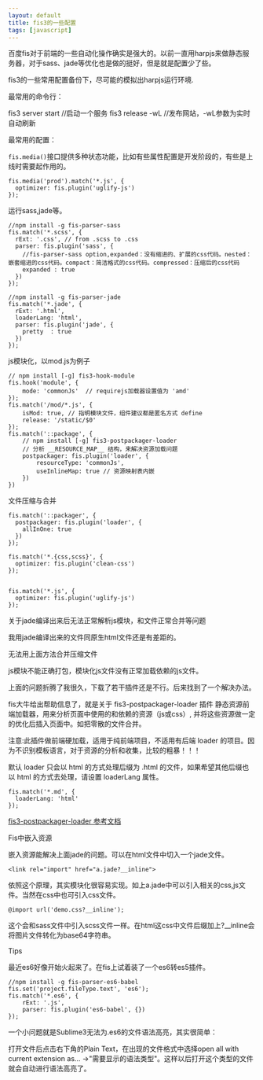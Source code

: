 ```yaml
---
layout: default
title: fis3的一些配置
tags: [javascript]
---
```


百度fis对于前端的一些自动化操作确实是强大的。以前一直用harpjs来做静态服务器，对于sass、jade等优化也是做的挺好，但是就是配置少了些。

fis3的一些常用配置备份下，尽可能的模拟出harpjs运行环境.

最常用的命令行：

fis3 server start  //启动一个服务
fis3 release -wL   //发布网站，-wL参数为实时自动刷新

最常用的配置：

`fis.media()`接口提供多种状态功能，比如有些属性配置是开发阶段的，有些是上线时需要起作用的。

	fis.media('prod').match('*.js', {
	  optimizer: fis.plugin('uglify-js')
	});

运行sass,jade等。

	//npm install -g fis-parser-sass
	fis.match('*.scss', {
	  rExt: '.css', // from .scss to .css
	  parser: fis.plugin('sass', {
	    //fis-parser-sass option,expanded：没有缩进的、扩展的css代码。nested：嵌套缩进的css代码。compact：简洁格式的css代码。compressed：压缩后的css代码
	    expanded : true
	  })
	});

	//npm install -g fis-parser-jade
	fis.match('*.jade', {
	  rExt: '.html',
	  loaderLang: 'html',
	  parser: fis.plugin('jade', {
	    pretty  : true
	  })
	});

js模块化，以mod.js为例子

	// npm install [-g] fis3-hook-module
	fis.hook('module', {
	    mode: 'commonJs'  // requirejs加载器设置值为 'amd'
	});
	fis.match('/mod/*.js', {
	    isMod: true, // 指明模块文件，组件建议都是匿名方式 define
	    release: '/static/$0'
	});
	fis.match('::package', {
	    // npm install [-g] fis3-postpackager-loader
	    // 分析 __RESOURCE_MAP__ 结构，来解决资源加载问题
	    postpackager: fis.plugin('loader', {
	        resourceType: 'commonJs',
	        useInlineMap: true // 资源映射表内嵌
	    })
	})

文件压缩与合并

	fis.match('::packager', {
	  postpackager: fis.plugin('loader', {
	    allInOne: true
	  })
	});

	fis.match('*.{css,scss}', {
	  optimizer: fis.plugin('clean-css')
	});


	fis.match('*.js', {
	  optimizer: fis.plugin('uglify-js')
	});

关于jade编译出来后无法正常解析js模块，和文件正常合并等问题

我用jade编译出来的文件同原生html文件还是有差距的。

无法用上面方法合并压缩文件

js模块不能正确打包，模块化js文件没有正常加载依赖的js文件。

上面的问题折腾了我很久，下载了若干插件还是不行。后来找到了一个解决办法。

fis大牛给出帮助信息了，就是关于 fis3-postpackager-loader 插件
静态资源前端加载器，用来分析页面中使用的和依赖的资源（js或css）, 并将这些资源做一定的优化后插入页面中。如把零散的文件合并。

注意:此插件做前端硬加载，适用于纯前端项目，不适用有后端 loader 的项目。因为不识别模板语言，对于资源的分析和收集，比较的粗暴！！！

默认 loader 只会以 html 的方式处理后缀为 .html 的文件，如果希望其他后缀也以 html 的方式去处理，请设置 loaderLang 属性。

	fis.match('*.md', {
	  loaderLang: 'html'
	});

[fis3-postpackager-loader 参考文档](https://github.com/fex-team/fis3-postpackager-loader)

Fis中嵌入资源

嵌入资源能解决上面jade的问题。可以在html文件中切入一个jade文件。

	<link rel="import" href="a.jade?__inline">

依照这个原理，其实模块化很容易实现。如上a.jade中可以引入相关的css,js文件。当然在css中也可引入css文件。

	@import url('demo.css?__inline');

这个会和sass文件中引入scss文件一样。在html这css中文件后缀加上?__inline会将图片文件转化为base64字符串。

Tips

最近es6好像开始火起来了。在fis上试着装了一个es6转es5插件。

	//npm install -g fis-parser-es6-babel
	fis.set('project.fileType.text', 'es6');
	fis.match('*.es6', {
	    rExt: '.js',
	    parser: fis.plugin('es6-babel', {})
	});

一个小问题就是Sublime3无法为.es6的文件语法高亮，其实很简单：

打开文件后点击右下角的Plain Text，在出现的文件格式中选择open all with current extension as… ->"需要显示的语法类型"。这样以后打开这个类型的文件就会自动进行语法高亮了。